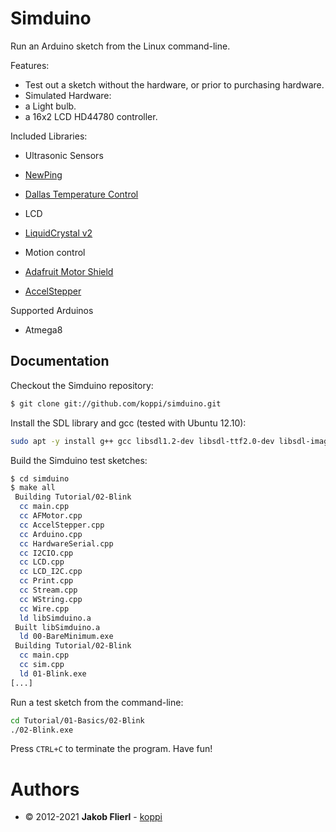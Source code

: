 # Simduino

Run an Arduino sketch from the Linux command-line.

Features:

* Test out a sketch without the hardware, or prior to purchasing hardware.
* Simulated Hardware:
 * a Light bulb.
 * a 16x2 LCD HD44780 controller.
 
Included Libraries:

* Ultrasonic Sensors
 * [NewPing](http://code.google.com/p/arduino-new-ping)
 * [Dallas Temperature Control](http://www.milesburton.com/?title=Dallas_Temperature_Control_Library)

* LCD
 * [LiquidCrystal v2](https://bitbucket.org/fmalpartida/new-liquidcrystal/wiki/Home)
 
* Motion control
 * [Adafruit Motor Shield](https://github.com/adafruit/Adafruit-Motor-Shield-library)
 * [AccelStepper](http://www.open.com.au/mikem/arduino/AccelStepper)

Supported Arduinos

* Atmega8

## Documentation

Checkout the Simduino repository:

```bash
$ git clone git://github.com/koppi/simduino.git
```

Install the SDL library and gcc (tested with Ubuntu 12.10):

```bash
sudo apt -y install g++ gcc libsdl1.2-dev libsdl-ttf2.0-dev libsdl-image1.2-dev libsdl-gfx1.2-dev
```

Build the Simduino test sketches:

```bash
$ cd simduino
$ make all
 Building Tutorial/02-Blink
  cc main.cpp
  cc AFMotor.cpp
  cc AccelStepper.cpp
  cc Arduino.cpp
  cc HardwareSerial.cpp
  cc I2CIO.cpp
  cc LCD.cpp
  cc LCD_I2C.cpp
  cc Print.cpp
  cc Stream.cpp
  cc WString.cpp
  cc Wire.cpp
  ld libSimduino.a
 Built libSimduino.a
  ld 00-BareMinimum.exe
 Building Tutorial/02-Blink
  cc main.cpp
  cc sim.cpp
  ld 01-Blink.exe
[...]
```

Run a test sketch from the command-line:

```bash
cd Tutorial/01-Basics/02-Blink
./02-Blink.exe
```

Press ```CTRL+C``` to terminate the program. Have fun!

# Authors

* © 2012-2021 **Jakob Flierl** - [koppi](https://github.com/koppi)
